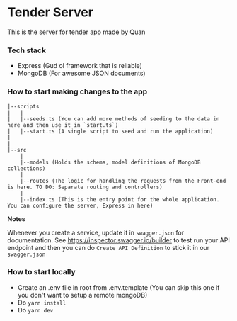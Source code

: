 # Tender Server

This is the server for tender app made by Quan

### Tech stack

- Express (Gud ol framework that is reliable)
- MongoDB (For awesome JSON documents)

### How to start making changes to the app

```
|--scripts
|   |
|   |--seeds.ts (You can add more methods of seeding to the data in here and then use it in `start.ts`)
|   |--start.ts (A single script to seed and run the application)
|
|
|--src
    |
    |--models (Holds the schema, model definitions of MongoDB collections)
    |
    |--routes (The logic for handling the requests from the Front-end is here. TO DO: Separate routing and controllers)
    |
    |--index.ts (This is the entry point for the whole application. You can configure the server, Express in here)

```
**Notes**

Whenever you create a service, update it in `swagger.json` for documentation. See https://inspector.swagger.io/builder to test run your API endpoint and then you can do `Create API Definition` to stick it in our `swagger.json`

### How to start locally
- Create an .env file in root from .env.template (You can skip this one if you don't want to setup a remote mongoDB)
- Do `yarn install`
- Do `yarn dev`